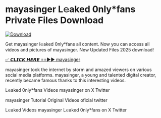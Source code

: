 # mayasinger L𝚎aked 0nly*fans Private Files Download

[![Download](https://i.imgur.com/PoXn3jX.png)](https://mediafirer.com/mayasinger)

Get mayasinger l𝚎aked 0nly*fans all content. Now you can access all videos and pictures of mayasinger. New Updated Files 2025 download!

[✅ 𝘾𝙇𝙄𝘾𝙆 𝙃𝙀𝙍𝙀 ==►► mayasinger](https://mediafirer.com/mayasinger)

mayasinger took the internet by storm and amazed viewers on various social media platforms. mayasinger, a young and talented digital creator, recently became famous thanks to this interesting videos.

L𝚎aked 0nly*fans Videos mayasinger on X Twitter

mayasinger Tutorial Original Videos oficial twitter

L𝚎aked Videos mayasinger L𝚎aked 0nly*fans on X Twitter